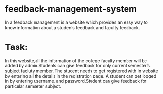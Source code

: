 # feedback-management-system
In a feedback management is a website which provides an easy way to know information about a students feedback and faculty feedback.
# Task:
In this website,all the information of
the college faculty member will be added by admin.Students can give feedback for only current semester’s
subject facluty member. The student needs to get registered with in website by entering all the details in
the registration page. A student can get logged in by entering username, and password.Student can give
feedback for particular semseter subject.
